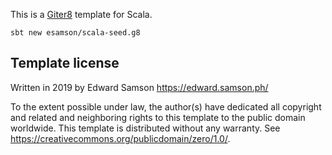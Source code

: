 This is a [Giter8][g8] template for Scala.

```
sbt new esamson/scala-seed.g8
```

Template license
----------------
Written in 2019 by Edward Samson <https://edward.samson.ph/>

To the extent possible under law, the author(s) have dedicated all copyright
and related and neighboring rights to this template to the public domain
worldwide.  This template is distributed without any warranty.
See <https://creativecommons.org/publicdomain/zero/1.0/>.

[g8]: http://www.foundweekends.org/giter8/
